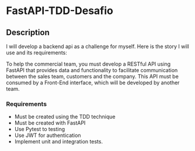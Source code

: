 # FastAPI-TDD-Desafio 
## Description
I will develop a backend api as a challenge for myself. Here is the story I will use and its requirements:

To help the commercial team, you must develop a RESTful API
using FastAPI that provides data and functionality to facilitate
communication between the sales team, customers and the company. This API must be
consumed by a Front-End interface, which will be developed by another team.

### Requirements
- Must be created using the TDD technique
- Must be created with FastAPI
- Use Pytest to testing
- Use JWT for authentication
- Implement unit and integration tests.
